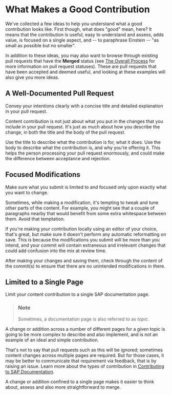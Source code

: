 # What Makes a Good Contribution

We've collected a few ideas to help you understand what a good contribution looks like. First though, what does "good" mean, here? It means that the contribution is useful, easy to understand and assess, adds value, is focused on a single aspect, and -- to paraphrase Einstein -- "as small as possible but no smaller".

In addition to these ideas, you may also want to browse through existing pull requests that have the **Merged** status (see [The Overall Process](overall-process.md) for more information on pull request statuses). These are pull requests that have been accepted and deemed useful, and looking at these examples will also give you more ideas.

## A Well-Documented Pull Request

Convey your intentions clearly with a concise title and detailed explanation in your pull request.

Content contribution is not just about what you put in the changes that you include in your pull request. It's just as much about how you describe the change, in both the title and the body of the pull request.

Use the title to describe what the contribution is for, what it does. Use the body to describe what the contribution is, and why you're offering it. This helps the person processing your pull request enormously, and could make the difference between acceptance and rejection.

## Focused Modifications

Make sure what you submit is limited to and focused only upon exactly what you want to change.

Sometimes, while making a modification, it's tempting to tweak and tune other parts of the content. For example, you might see that a couple of paragraphs nearby that would benefit from some extra whitespace between them. Avoid that temptation.

If you're making your contribution locally using an editor of your choice, that's great, but make sure it doesn't perform any automatic reformatting on save. This is because the modifications you submit will be more than you intend, and your commit will contain extraneous and irrelevant changes that could add confusion into the mix at review time.

After making your changes and saving them, check through the content of the commit(s) to ensure that there are no unintended modifications in there.

## Limited to a Single Page

Limit your content contribution to a single SAP documentation page.

> ### Note
> Sometimes, a documentation page is also referred to as *topic*.

A change or addition across a number of different pages for a given topic is going to be more complex to describe and also implement, and is not an example of an ideal and simple contribution.

That's not to say that pull requests such as this will be ignored; sometimes content changes across multiple pages are required. But for those cases, it may be better to communicate that requirement via feedback, that is by raising an issue. Learn more about the types of contribution in [Contributing to SAP Documentation](../contributing.md).

A change or addition confined to a single page makes it easier to think about, assess and also more straightforward to merge.
